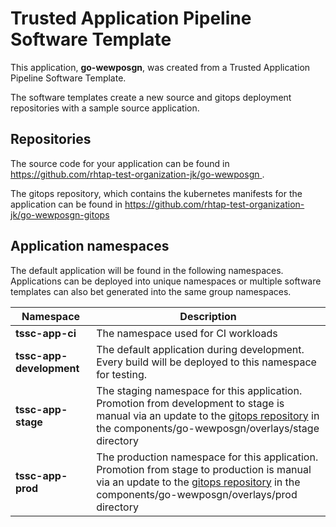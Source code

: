 # Trusted Application Pipeline Software Template

This application, **go-wewposgn**, was created from a Trusted Application Pipeline Software Template.

The software templates create a new source and gitops deployment repositories with a sample source application. 

## Repositories

The source code for your application can be found in [https://github.com/rhtap-test-organization-jk/go-wewposgn ](https://github.com/rhtap-test-organization-jk/go-wewposgn ).
 
The gitops repository, which contains the kubernetes manifests for the application can be found in 
[https://github.com/rhtap-test-organization-jk/go-wewposgn-gitops ](https://github.com/rhtap-test-organization-jk/go-wewposgn-gitops ) 

## Application namespaces 

The default application will be found in the following namespaces. Applications can be deployed into unique namespaces or multiple software templates can also bet generated into the same group namespaces.  

|  Namespace   |  Description   |  
| -------- | -------- |
| **tssc-app-ci** | The namespace used for CI workloads |
| **tssc-app-development** | The default application during development. Every build will be deployed to this namespace for testing. |
| **tssc-app-stage** | The staging namespace for this application. Promotion from development to stage is manual via an update to the [gitops repository](https://github.com/rhtap-test-organization-jk/go-wewposgn-gitops ) in the components/go-wewposgn/overlays/stage directory |
| **tssc-app-prod** | The production namespace for this application. Promotion from stage to production is manual via an update to the [gitops repository](https://github.com/rhtap-test-organization-jk/go-wewposgn-gitops ) in the components/go-wewposgn/overlays/prod directory |